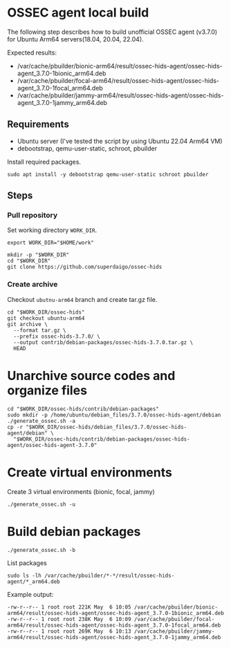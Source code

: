 # OSSEC agent local build

The following step describes how to build unofficial OSSEC agent (v3.7.0) for Ubuntu Arm64 servers(18.04, 20.04, 22.04).

Expected results:
- /var/cache/pbuilder/bionic-arm64/result/ossec-hids-agent/ossec-hids-agent_3.7.0-1bionic_arm64.deb
- /var/cache/pbuilder/focal-arm64/result/ossec-hids-agent/ossec-hids-agent_3.7.0-1focal_arm64.deb
- /var/cache/pbuilder/jammy-arm64/result/ossec-hids-agent/ossec-hids-agent_3.7.0-1jammy_arm64.deb

## Requirements

- Ubuntu server (I've tested the script by using Ubuntu 22.04 Arm64 VM)
- debootstrap, qemu-user-static, schroot, pbuilder

Install required packages.

``` shell
sudo apt install -y debootstrap qemu-user-static schroot pbuilder
```

## Steps

### Pull repository

Set working directory `WORK_DIR`.

``` shell
export WORK_DIR="$HOME/work"
```

``` shell
mkdir -p "$WORK_DIR"
cd "$WORK_DIR"
git clone https://github.com/superdaigo/ossec-hids
```

### Create archive

Checkout `ubutnu-arm64` branch and create tar.gz file.

``` shell
cd "$WORK_DIR/ossec-hids"
git checkout ubuntu-arm64
git archive \
  --format tar.gz \
  --prefix ossec-hids-3.7.0/ \
  --output contrib/debian-packages/ossec-hids-3.7.0.tar.gz \
  HEAD
```


# Unarchive source codes and organize files

``` shell
cd "$WORK_DIR/ossec-hids/contrib/debian-packages"
sudo mkdir -p /home/ubuntu/debian_files/3.7.0/ossec-hids-agent/debian
./generate_ossec.sh -a
cp -r "$WORK_DIR/ossec-hids/debian_files/3.7.0/ossec-hids-agent/debian" \
  "$WORK_DIR/ossec-hids/contrib/debian-packages/ossec-hids-agent/ossec-hids-agent-3.7.0"
```


# Create virtual environments

Create 3 virtual environments (bionic, focal, jammy)

``` shell
./generate_ossec.sh -u
```


# Build debian packages

``` shell
./generate_ossec.sh -b
```


List packages

``` shell
sudo ls -lh /var/cache/pbuilder/*-*/result/ossec-hids-agent/*_arm64.deb
```

Example output:

``` shell
-rw-r--r-- 1 root root 221K May  6 10:05 /var/cache/pbuilder/bionic-arm64/result/ossec-hids-agent/ossec-hids-agent_3.7.0-1bionic_arm64.deb
-rw-r--r-- 1 root root 238K May  6 10:09 /var/cache/pbuilder/focal-arm64/result/ossec-hids-agent/ossec-hids-agent_3.7.0-1focal_arm64.deb
-rw-r--r-- 1 root root 269K May  6 10:13 /var/cache/pbuilder/jammy-arm64/result/ossec-hids-agent/ossec-hids-agent_3.7.0-1jammy_arm64.deb
```
